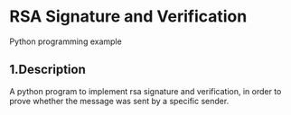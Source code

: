 # RSA Signature and Verification  
Python programming example

## 1.Description  
A python program to implement rsa signature and verification, in order to prove whether the message was sent by a specific sender.
